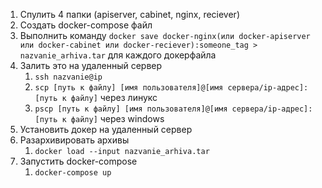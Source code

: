 1. Спулить 4 папки (apiserver, cabinet, nginx, reciever)
2. Создать docker-compose файл
3. Выполнить команду `docker save docker-nginx(или docker-apiserver или docker-cabinet или docker-reciever):someone_tag > nazvanie_arhiva.tar` для каждого докерфайла
4. Залить это на удаленный сервер
   1. `ssh nazvanie@ip`
   2. `scp [путь к файлу] [имя пользователя]@[имя сервера/ip-адрес]:[путь к файлу]` через линукс
   3. `pscp [путь к файлу] [имя пользователя]@[имя сервера/ip-адрес]:[путь к файлу]` через windows
5. Установить докер на удаленный сервер
6. Разархивировать архивы
   1. `docker load --input nazvanie_arhiva.tar`
7. Запустить docker-compose
   1. `docker-compose up`

